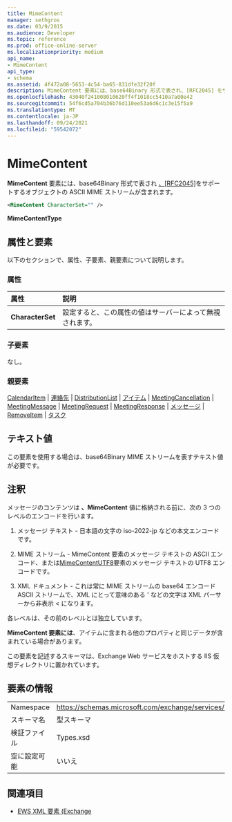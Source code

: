 ```yaml
---
title: MimeContent
manager: sethgros
ms.date: 03/9/2015
ms.audience: Developer
ms.topic: reference
ms.prod: office-online-server
ms.localizationpriority: medium
api_name:
- MimeContent
api_type:
- schema
ms.assetid: 4f472a08-5653-4c54-ba65-831dfe32f20f
description: MimeContent 要素には、base64Binary 形式で表され、[RFC2045] をサポートするオブジェクトの ASCII MIME ストリームが含まれます。
ms.openlocfilehash: 43040f241008010620ff4f1018cc5410a7a00e42
ms.sourcegitcommit: 54f6cd5a704b36b76d110ee53a6d6c1c3e15f5a9
ms.translationtype: MT
ms.contentlocale: ja-JP
ms.lasthandoff: 09/24/2021
ms.locfileid: "59542072"
---
```

# <a name="mimecontent"></a>MimeContent

**MimeContent** 要素には、base64Binary 形式で表され [、[RFC2045]](http://www.rfc-editor.org/rfc/rfc2045.txt)をサポートするオブジェクトの ASCII MIME ストリームが含まれます。
  
```xml
<MimeContent CharacterSet="" />
```

 **MimeContentType**
## <a name="attributes-and-elements"></a>属性と要素

以下のセクションで、属性、子要素、親要素について説明します。
  
### <a name="attributes"></a>属性

|**属性**|**説明**|
|:-----|:-----|
|**CharacterSet** <br/> |設定すると、この属性の値はサーバーによって無視されます。  <br/> |
   
### <a name="child-elements"></a>子要素

なし。
  
### <a name="parent-elements"></a>親要素

[CalendarItem](calendaritem.md)  | [連絡先](contact.md)  | [DistributionList](distributionlist.md)  | [アイテム](item.md)  | [MeetingCancellation](meetingcancellation.md)  | [MeetingMessage](meetingmessage.md)  | [MeetingRequest](meetingrequest.md)  | [MeetingResponse](meetingresponse.md)  | [メッセージ](message-ex15websvcsotherref.md)  | [RemoveItem](removeitem.md)  | [タスク](task.md)
  
## <a name="text-value"></a>テキスト値

この要素を使用する場合は、base64Binary MIME ストリームを表すテキスト値が必要です。
  
## <a name="remarks"></a>注釈

メッセージのコンテンツは **、MimeContent** 値に格納される前に、次の 3 つのレベルのエンコードを行います。 
  
1. メッセージ テキスト - 日本語の文字の iso-2022-jp などの本文エンコードです。
    
2. MIME ストリーム - MimeContent 要素のメッセージ テキストの ASCII エンコード、または[MimeContentUTF8](mimecontentutf8.md)要素のメッセージ テキストの UTF8 エンコードです。  
    
3. XML ドキュメント - これは常に MIME ストリームの base64 エンコード ASCII ストリームで、XML にとって意味のある ' などの文字は XML パーサーから非表示 \< になります。
    
各レベルは、その前のレベルとは独立しています。
  
**MimeContent 要素には**、アイテムに含まれる他のプロパティと同じデータが含まれている場合があります。 
  
この要素を記述するスキーマは、Exchange Web サービスをホストする IIS 仮想ディレクトリに置かれています。
  
## <a name="element-information"></a>要素の情報

|||
|:-----|:-----|
|Namespace  <br/> |https://schemas.microsoft.com/exchange/services/2006/types  <br/> |
|スキーマ名  <br/> |型スキーマ  <br/> |
|検証ファイル  <br/> |Types.xsd  <br/> |
|空に設定可能  <br/> |いいえ  <br/> |
   
## <a name="see-also"></a>関連項目



- [EWS XML 要素 (Exchange](ews-xml-elements-in-exchange.md)

